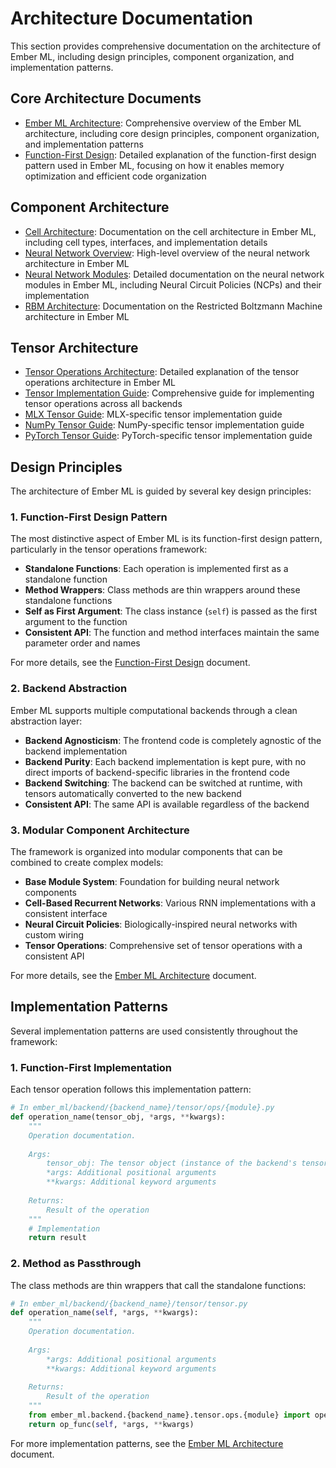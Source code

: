 # Architecture Documentation

This section provides comprehensive documentation on the architecture of Ember ML, including design principles, component organization, and implementation patterns.

## Core Architecture Documents

- [Ember ML Architecture](ember_ml_architecture.md): Comprehensive overview of the Ember ML architecture, including core design principles, component organization, and implementation patterns
- [Function-First Design](function_first_design.md): Detailed explanation of the function-first design pattern used in Ember ML, focusing on how it enables memory optimization and efficient code organization

## Component Architecture

- [Cell Architecture](architecture_guide.md): Documentation on the cell architecture in Ember ML, including cell types, interfaces, and implementation details
- [Neural Network Overview](neural_network_overview.md): High-level overview of the neural network architecture in Ember ML
- [Neural Network Modules](neural_network_modules.md): Detailed documentation on the neural network modules in Ember ML, including Neural Circuit Policies (NCPs) and their implementation
- [RBM Architecture](rbm_architecture.md): Documentation on the Restricted Boltzmann Machine architecture in Ember ML

## Tensor Architecture

- [Tensor Operations Architecture](../api/tensor_architecture.md): Detailed explanation of the tensor operations architecture in Ember ML
- [Tensor Implementation Guide](../plans/tensor_implementation/tensor_implementation_guide.md): Comprehensive guide for implementing tensor operations across all backends
- [MLX Tensor Guide](../plans/tensor_implementation/mlx_tensor_guide.md): MLX-specific tensor implementation guide
- [NumPy Tensor Guide](../plans/tensor_implementation/numpy_tensor_guide.md): NumPy-specific tensor implementation guide
- [PyTorch Tensor Guide](../plans/tensor_implementation/torch_tensor_guide.md): PyTorch-specific tensor implementation guide

## Design Principles

The architecture of Ember ML is guided by several key design principles:

### 1. Function-First Design Pattern

The most distinctive aspect of Ember ML is its function-first design pattern, particularly in the tensor operations framework:

- **Standalone Functions**: Each operation is implemented first as a standalone function
- **Method Wrappers**: Class methods are thin wrappers around these standalone functions
- **Self as First Argument**: The class instance (`self`) is passed as the first argument to the function
- **Consistent API**: The function and method interfaces maintain the same parameter order and names

For more details, see the [Function-First Design](function_first_design.md) document.

### 2. Backend Abstraction

Ember ML supports multiple computational backends through a clean abstraction layer:

- **Backend Agnosticism**: The frontend code is completely agnostic of the backend implementation
- **Backend Purity**: Each backend implementation is kept pure, with no direct imports of backend-specific libraries in the frontend code
- **Backend Switching**: The backend can be switched at runtime, with tensors automatically converted to the new backend
- **Consistent API**: The same API is available regardless of the backend

### 3. Modular Component Architecture

The framework is organized into modular components that can be combined to create complex models:

- **Base Module System**: Foundation for building neural network components
- **Cell-Based Recurrent Networks**: Various RNN implementations with a consistent interface
- **Neural Circuit Policies**: Biologically-inspired neural networks with custom wiring
- **Tensor Operations**: Comprehensive set of tensor operations with a consistent API

For more details, see the [Ember ML Architecture](ember_ml_architecture.md) document.

## Implementation Patterns

Several implementation patterns are used consistently throughout the framework:

### 1. Function-First Implementation

Each tensor operation follows this implementation pattern:

```python
# In ember_ml/backend/{backend_name}/tensor/ops/{module}.py
def operation_name(tensor_obj, *args, **kwargs):
    """
    Operation documentation.
    
    Args:
        tensor_obj: The tensor object (instance of the backend's tensor class)
        *args: Additional positional arguments
        **kwargs: Additional keyword arguments
        
    Returns:
        Result of the operation
    """
    # Implementation
    return result
```

### 2. Method as Passthrough

The class methods are thin wrappers that call the standalone functions:

```python
# In ember_ml/backend/{backend_name}/tensor/tensor.py
def operation_name(self, *args, **kwargs):
    """
    Operation documentation.
    
    Args:
        *args: Additional positional arguments
        **kwargs: Additional keyword arguments
        
    Returns:
        Result of the operation
    """
    from ember_ml.backend.{backend_name}.tensor.ops.{module} import operation_name as op_func
    return op_func(self, *args, **kwargs)
```

For more implementation patterns, see the [Ember ML Architecture](ember_ml_architecture.md) document.
